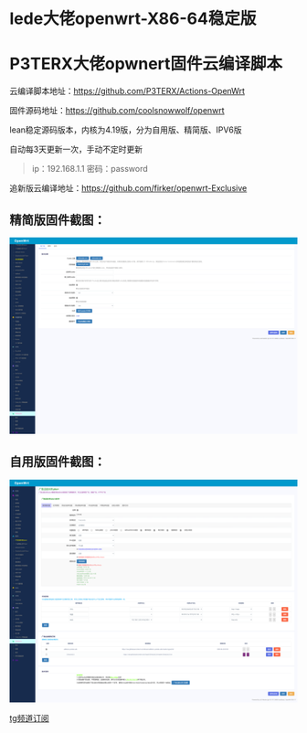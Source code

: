 # lede大佬openwrt-X86-64稳定版
# P3TERX大佬opwnert固件云编译脚本

云编译脚本地址：https://github.com/P3TERX/Actions-OpenWrt

固件源码地址：https://github.com/coolsnowwolf/openwrt

lean稳定源码版本，内核为4.19版，分为自用版、精简版、IPV6版

自动每3天更新一次，手动不定时更新

> ip：192.168.1.1 密码：password

追新版云编译地址：https://github.com/firker/openwrt-Exclusive

## 精简版固件截图：
![avatar](boc/a.png)
## 自用版固件截图：
![avatar](boc/b.png)

[tg频道订阅](https://t.me/zhinengchaoshenzhe)


